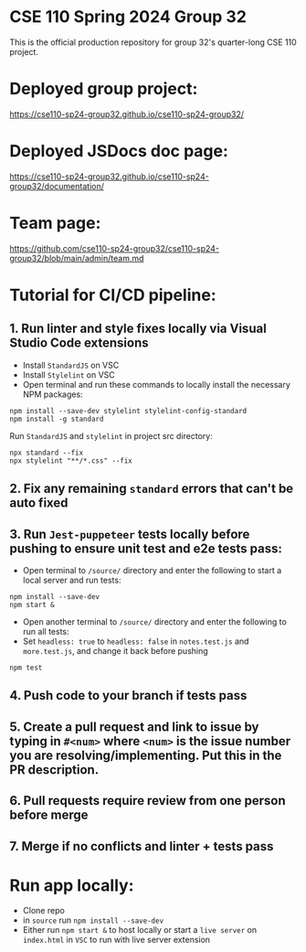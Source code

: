 # CSE 110 Spring 2024 Group 32
This is the official production repository for group 32's quarter-long CSE 110 project.

# Deployed group project:
https://cse110-sp24-group32.github.io/cse110-sp24-group32/

# Deployed JSDocs doc page:
https://cse110-sp24-group32.github.io/cse110-sp24-group32/documentation/

# Team page: 
https://github.com/cse110-sp24-group32/cse110-sp24-group32/blob/main/admin/team.md

# Tutorial for CI/CD pipeline:

## 1. Run linter and style fixes locally via Visual Studio Code extensions
- Install `StandardJS` on VSC 
- Install `Stylelint` on VSC
- Open terminal and run these commands to locally install the necessary NPM packages:
```
npm install --save-dev stylelint stylelint-config-standard
npm install -g standard
```

Run `StandardJS` and `stylelint` in project src directory:
```
npx standard --fix
npx stylelint "**/*.css" --fix
```

## 2. Fix any remaining `standard` errors that can't be auto fixed

## 3. Run `Jest-puppeteer` tests locally before pushing to ensure unit test and e2e tests pass:
- Open terminal to `/source/` directory and enter the following to start a local server and run tests:
```
npm install --save-dev
npm start &
```
- Open another terminal to `/source/` directory and enter the following to run all tests:
- Set `headless: true` to `headless: false` in `notes.test.js` and `more.test.js`, and change it back before pushing
```
npm test
```

## 4. Push code to your branch if tests pass

## 5. Create a pull request and link to issue by typing in ` #<num> ` where `<num>` is the issue number you are resolving/implementing. Put this in the PR description.

## 6. Pull requests require review from one person before merge

## 7. Merge if no conflicts and linter + tests pass

# Run app locally:

- Clone repo
- in `source` run `npm install --save-dev`
- Either run `npm start &` to host locally or start a `live server` on `index.html` in `VSC` to run with live server extension



